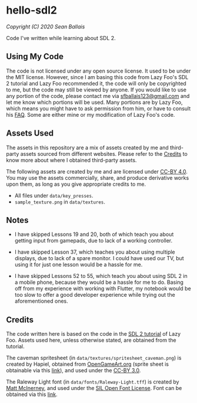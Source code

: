 # hello-sdl2
_Copyright (C) 2020 Sean Ballais_

Code I've written while learning about SDL 2.

## Using My Code
The code is not licensed under any open source license. It used to be under the MIT license. However, since I am basing this code from Lazy Foo's SDL 2 tutorial and Lazy Foo recommended it, the code will only be copyrighted to me, but the code may still be viewed by anyone. If you would like to use any portion of the code, please contact me via [sfballais123@gmail.com](mailto:sfballais123@gmail.com) and let me know which portions will be used. Many portions are by Lazy Foo, which means you might have to ask permission from him, or have to consult his [FAQ](http://lazyfoo.net/faq.php). Some are either mine or my modification of Lazy Foo's code.

## Assets Used
The assets in this repository are a mix of assets created by me and third-party assets sourced from different websites. Please refer to the [Credits](#credits) to know more about where I obtained third-party assets.

The following assets are created by me and are licensed under [CC-BY 4.0](https://creativecommons.org/licenses/by/4.0/). You may use the assets commercially, share, and produce derivative works upon them, as long as you give appropriate credits to me.

* All files under `data/key_presses`.
* `sample_texture.png` in `data/textures`.

## Notes

* I have skipped Lessons 19 and 20, both of which teach you about getting input from gamepads, due to lack of a working controller.

* I have skipped Lesson 37, which teaches you about using multiple displays, due to lack of a spare monitor. I could have used our TV, but using it for just one lesson would be a hassle for me.

- I have skipped Lessons 52 to 55, which teach you about using SDL 2 in a mobile phone, because they would be a hassle for me to do. Basing off from my experience with working with Flutter, my notebook would be too slow to offer a good developer experience while trying out the aforementioned ones.

## Credits
The code written here is based on the code in the [SDL 2 tutorial](https://lazyfoo.net/tutorials/SDL/) of Lazy Foo. Assets used here, unless otherwise stated, are obtained from the tutorial.

The caveman spritesheet (in `data/textures/spritesheet_caveman.png`) is created by Hapiel, obtained from [OpenGameArt.org](https://opengameart.org/) (sprite sheet is obtainable via this [link](https://opengameart.org/content/running-caveman-spritesheet)), and used under the [CC-BY 3.0](https://creativecommons.org/licenses/by/3.0/).

The Raleway Light font (in `data/fonts/Raleway-Light.tff`) is created by [Matt McInerney](http://pixelspread.com/), and used under the [SIL Open Font License](https://scripts.sil.org/cms/scripts/page.php?site_id=nrsi&id=OFL). Font can be obtained via this [link](https://www.theleagueofmoveabletype.com/raleway).
